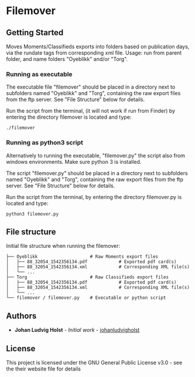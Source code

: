 # Filemover


## Getting Started

Moves Moments/Classifieds exports into folders based on publication days, via the rundate tags from corresponding xml file.
Usage: run from parent folder, and name folders "Oyeblikk" and/or "Torg".


### Running as executable

The executable file "filemover" should be placed in a directory next to subfolders named "Oyeblikk" and "Torg", containing the raw export files from the ftp server. See "File Structure" below for details.

Run the script from the terminal, (it will not work if run from Finder) by entering the directory filemover is located and type:

```
./filemover
```

### Running as python3 script

Alternatively to running the executable, "filemover.py" the script also from windows environments. Make sure python 3 is installed.

The script "filemover.py" should be placed in a directory next to subfolders named "Oyeblikk" and "Torg", containing the raw export files from the ftp server. See "File Structure" below for details.

Run the script from the terminal, by entering the directory filemover.py is located and type:

```
python3 filemover.py
```


## File structure

Initial file structure when running the filemover:

```
├── Oyeblikk                    # Raw Moments export files
│   ├── 88_32054_1542356134.pdf            # Exported pdf card(s)
│   ├── 88_32054_1542356134.xml            # Corresponding XML file(s)
│   └── ...                                
├── Torg                        # Raw Classifieds export files
│   ├── 88_32054_1542356134.pdf            # Exported pdf card(s)
│   ├── 88_32054_1542356134.xml            # Corresponding XML file(s)
│   └── ...                                
└── filemover / filemover.py    # Executable or python script
```

## Authors

* **Johan Ludvig Holst** - *Initial work* - [johanludvigholst](https://github.com/johanludvigholst)



## License

This project is licensed under the GNU General Public License v3.0 - see the their website file for details
